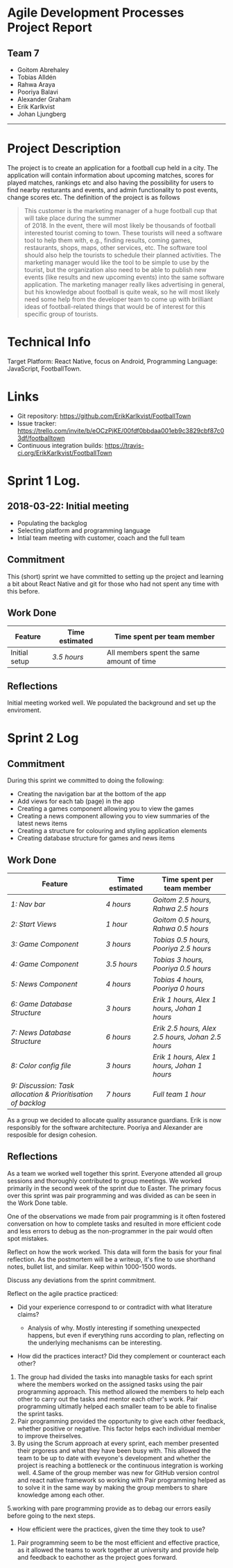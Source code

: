 # Agile Development Processes Project Report  
 ##  Team 7
 * Goitom Abrehaley 
 * Tobias Alldén
 * Rahwa Araya
 * Pooriya Balavi
 * Alexander Graham
 * Erik Karlkvist
 * Johan Ljungberg
--- 
# Project Description
The project is to create an application for a football cup held in a city. The application will contain information about upcoming matches, scores for played matches, rankings etc and also having the possibility for users to find nearby resturants and events, and admin functionality to post events, change scores etc. The definition of the project is as follows 

> This customer is the marketing manager of	a huge football cup	that will take place during the summer	
of 2018. In	the	event, there will most likely be thousands	of	football interested tourist	coming to town.	These tourists will need a software tool to help them with, e.g., finding results, coming games, restaurants, shops, maps, other services, etc. The software tool should also help the tourists to schedule their planned activities. The marketing	manager	would like the tool to be simple to use by the tourist, but the organization also need to be able to publish new events (like results and new upcoming events) into the same
software application. The marketing	manager really likes advertising in	general, but his knowledge	about football is quite
weak, so he	will most likely need some help	from the developer team	to	come up	with brilliant ideas of	football-related things	that would be of interest for this specific	group of tourists.


# Technical Info
Target Platform: React Native, focus on Android,
Programming Language: JavaScript,
FootballTown.


# Links
* Git repository: https://github.com/ErikKarlkvist/FootballTown
* Issue tracker: https://trello.com/invite/b/eOCzPjKE/00fdf0bbdaa001eb9c3829cbf87c03df/footballtown
* Continuous integration builds: https://travis-ci.org/ErikKarlkvist/FootballTown

# Sprint 1 Log.  
## 2018-03-22: Initial meeting
* Populating the backglog
* Selecting platform and programming language
* Intial team meeting with customer, coach and the full team

## Commitment
This (short) sprint we have committed to setting up the project and learning a bit about React Native and git for those who had not spent any time with this before.

## Work Done

Feature | Time estimated | Time spent per team member
--------|----------------|--------
Initial setup | *3.5 hours* | All members spent the same amount of time

## Reflections
Initial meeting worked well. We populated the background and set up the enviroment.

# Sprint 2 Log
## Commitment
During this sprint we committed to doing the following:
* Creating the navigation bar at the bottom of the app
* Add views for each tab (page) in the app
* Creating a games component allowing you to view the games
* Creating a news component allowing you to view summaries of the latest news items
* Creating a structure for colouring and styling application elements
* Creating database structure for games and news items

## Work Done


Feature | Time estimated | Time spent per team member
--------|----------------|--------
*1: Nav bar* | *4 hours* | *Goitom 2.5 hours, Rahwa 2.5 hours*
*2: Start Views* | *1 hour* | *Goitom 0.5 hours, Rahwa 0.5 hours*
*3: Game Component* | *3 hours* | *Tobias 0.5 hours, Pooriya 2.5 hours*
*4: Game Component* | *3.5 hours* | *Tobias 3 hours, Pooriya 0.5 hours*
*5: News Component* | *4 hours* | *Tobias 4 hours, Pooriya 0 hours*
*6: Game Database Structure* | *3 hours* | *Erik 1 hours, Alex 1 hours, Johan 1 hours*
*7: News Database Structure* | *6 hours* | *Erik 2.5 hours, Alex 2.5 hours, Johan 2.5 hours*
*8: Color config file* | *3 hours* | *Erik 1 hours, Alex 1 hours, Johan 1 hours*
*9: Discussion: Task allocation & Prioritisation of backlog* | *7 hours* | *Full team 1 hour*

As a group we decided to allocate quality assurance guardians. Erik is now responsibly for the software architecture. Pooriya and Alexander are resposible for design cohesion. 

## Reflections
As a team we worked well together this sprint. Everyone attended all group sessions and thoroughly contributed to group meetings. We worked primarily in the second week of the sprint due to Easter. The primary focus over this sprint was pair programming and was divided as can be seen in the Work Done table.

One of the observations we made from pair programming is it often fostered conversation on how to complete tasks and resulted in more efficient code and less errors to debug as the non-programmer in the pair would often spot mistakes. 



Reflect on how the work worked.
This data will form the basis for your final reflection.
As the postmortem will be a writeup, it's fine to use shorthand notes, bullet list, and similar.
Keep within 1000-1500 words.

Discuss any deviations from the sprint commitment.

Reflect on the agile practice practiced:

- Did your experience correspond to or contradict with what literature claims?

    - Analysis of why. Mostly interesting if something unexpected happens, but even
      if everything runs according to plan, reflecting on the underlying mechanisms
      can be interesting.

- How did the practices interact?
  Did they complement or counteract each other?
  
 1. The group had divided the tasks into managble tasks for each sprint where the members worked on the assigned tasks using the pair programming approach. This method allowed the members to help each other to carry out the tasks and mentor each other's work. Pair programming ultimatly helped each smaller team to be able to finalise the sprint tasks. 
 2. Pair programming provided the opportunity to give each other feedback, whether positive or negative. This factor helps each individual member to improve theirselves. 
 3. By using the Scrum approach at every sprint, each member presented their prgoress and what they have been busy with. This allowed the team to be up to date with eveyone's development and whether the project is reaching a bottleneck or the continuous integration is working well. 
 4.Same of the group member was new for GitHub version control and react native framework so working with Pair programming helped as to solve it in the same way by making the group members to share knowledge among each other.
 
 5.working with pare programming provide as to debag our errors easily before going to the next steps. 
 
- How efficient were the practices, given the time they took to use?
 1. Pair programming seem to be the most efficient and effective practice, as it allowed the teams to work together at university and provide help and feedback to eachother as the project goes forward.
